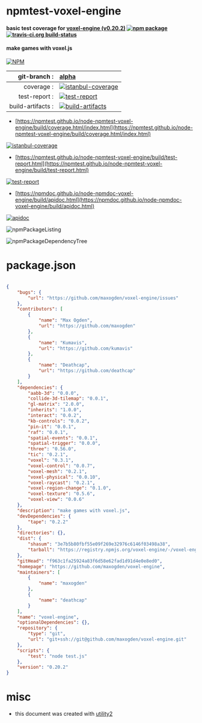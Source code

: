 # npmtest-voxel-engine

#### basic test coverage for  [voxel-engine (v0.20.2)](https://github.com/maxogden/voxel-engine)  [![npm package](https://img.shields.io/npm/v/npmtest-voxel-engine.svg?style=flat-square)](https://www.npmjs.org/package/npmtest-voxel-engine) [![travis-ci.org build-status](https://api.travis-ci.org/npmtest/node-npmtest-voxel-engine.svg)](https://travis-ci.org/npmtest/node-npmtest-voxel-engine)

#### make games with voxel.js

[![NPM](https://nodei.co/npm/voxel-engine.png?downloads=true&downloadRank=true&stars=true)](https://www.npmjs.com/package/voxel-engine)

| git-branch : | [alpha](https://github.com/npmtest/node-npmtest-voxel-engine/tree/alpha)|
|--:|:--|
| coverage : | [![istanbul-coverage](https://npmtest.github.io/node-npmtest-voxel-engine/build/coverage.badge.svg)](https://npmtest.github.io/node-npmtest-voxel-engine/build/coverage.html/index.html)|
| test-report : | [![test-report](https://npmtest.github.io/node-npmtest-voxel-engine/build/test-report.badge.svg)](https://npmtest.github.io/node-npmtest-voxel-engine/build/test-report.html)|
| build-artifacts : | [![build-artifacts](https://npmtest.github.io/node-npmtest-voxel-engine/glyphicons_144_folder_open.png)](https://github.com/npmtest/node-npmtest-voxel-engine/tree/gh-pages/build)|

- [https://npmtest.github.io/node-npmtest-voxel-engine/build/coverage.html/index.html](https://npmtest.github.io/node-npmtest-voxel-engine/build/coverage.html/index.html)

[![istanbul-coverage](https://npmtest.github.io/node-npmtest-voxel-engine/build/screenCapture.buildCi.browser.%252Ftmp%252Fbuild%252Fcoverage.lib.html.png)](https://npmtest.github.io/node-npmtest-voxel-engine/build/coverage.html/index.html)

- [https://npmtest.github.io/node-npmtest-voxel-engine/build/test-report.html](https://npmtest.github.io/node-npmtest-voxel-engine/build/test-report.html)

[![test-report](https://npmtest.github.io/node-npmtest-voxel-engine/build/screenCapture.buildCi.browser.%252Ftmp%252Fbuild%252Ftest-report.html.png)](https://npmtest.github.io/node-npmtest-voxel-engine/build/test-report.html)

- [https://npmdoc.github.io/node-npmdoc-voxel-engine/build/apidoc.html](https://npmdoc.github.io/node-npmdoc-voxel-engine/build/apidoc.html)

[![apidoc](https://npmdoc.github.io/node-npmdoc-voxel-engine/build/screenCapture.buildCi.browser.%252Ftmp%252Fbuild%252Fapidoc.html.png)](https://npmdoc.github.io/node-npmdoc-voxel-engine/build/apidoc.html)

![npmPackageListing](https://npmtest.github.io/node-npmtest-voxel-engine/build/screenCapture.npmPackageListing.svg)

![npmPackageDependencyTree](https://npmtest.github.io/node-npmtest-voxel-engine/build/screenCapture.npmPackageDependencyTree.svg)



# package.json

```json

{
    "bugs": {
        "url": "https://github.com/maxogden/voxel-engine/issues"
    },
    "contributors": [
        {
            "name": "Max Ogden",
            "url": "https://github.com/maxogden"
        },
        {
            "name": "Kumavis",
            "url": "https://github.com/kumavis"
        },
        {
            "name": "Deathcap",
            "url": "https://github.com/deathcap"
        }
    ],
    "dependencies": {
        "aabb-3d": "0.0.0",
        "collide-3d-tilemap": "0.0.1",
        "gl-matrix": "2.0.0",
        "inherits": "1.0.0",
        "interact": "0.0.2",
        "kb-controls": "0.0.2",
        "pin-it": "0.0.1",
        "raf": "0.0.1",
        "spatial-events": "0.0.1",
        "spatial-trigger": "0.0.0",
        "three": "0.56.0",
        "tic": "0.2.1",
        "voxel": "0.3.1",
        "voxel-control": "0.0.7",
        "voxel-mesh": "0.2.1",
        "voxel-physical": "0.0.10",
        "voxel-raycast": "0.2.1",
        "voxel-region-change": "0.1.0",
        "voxel-texture": "0.5.6",
        "voxel-view": "0.0.6"
    },
    "description": "make games with voxel.js",
    "devDependencies": {
        "tape": "0.2.2"
    },
    "directories": {},
    "dist": {
        "shasum": "3e7b5b80fbf55e09f269e32976c6146f03498a38",
        "tarball": "https://registry.npmjs.org/voxel-engine/-/voxel-engine-0.20.2.tgz"
    },
    "gitHead": "f963c1fa25924a83f6d58e62fad1d91d4e0e8ed0",
    "homepage": "https://github.com/maxogden/voxel-engine",
    "maintainers": [
        {
            "name": "maxogden"
        },
        {
            "name": "deathcap"
        }
    ],
    "name": "voxel-engine",
    "optionalDependencies": {},
    "repository": {
        "type": "git",
        "url": "git+ssh://git@github.com/maxogden/voxel-engine.git"
    },
    "scripts": {
        "test": "node test.js"
    },
    "version": "0.20.2"
}
```



# misc
- this document was created with [utility2](https://github.com/kaizhu256/node-utility2)
